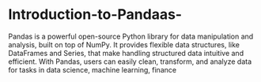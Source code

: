 # Introduction-to-Pandaas-
Pandas is a powerful open-source Python library for data manipulation and analysis, built on top of NumPy. It provides flexible data structures, like DataFrames and Series, that make handling structured data intuitive and efficient. With Pandas, users can easily clean, transform, and analyze data for tasks in data science, machine learning, finance
